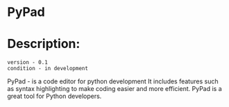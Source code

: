 # PyPad

# Description:
    version - 0.1 
    condition - in development

PyPad - is a code editor for python development It includes features such as syntax highlighting to make coding easier and more efficient. PyPad is a great tool for Python developers.

